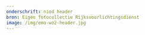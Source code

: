 ```yaml
---
onderschrift: niod header
bron: Eigen fotocollectie Rijksvoorlichtingsdienst
image: /img/emo-wo2-header.jpg
---
```

